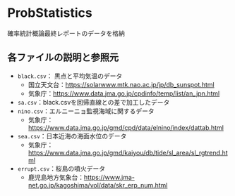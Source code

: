 # ProbStatistics
確率統計概論最終レポートのデータを格納
  
## 各ファイルの説明と参照元

- `black.csv`： 黒点と平均気温のデータ
  - 国立天文台：<https://solarwww.mtk.nao.ac.jp/jp/db_sunspot.html>
  - 気象庁：<https://www.data.jma.go.jp/cpdinfo/temp/list/an_jpn.html>
- `sa.csv`：black.csvを回帰直線との差で加工したデータ
- `nino.csv`：エルニーニョ監視海域に関するデータ
  - 気象庁：<https://www.data.jma.go.jp/gmd/cpd/data/elnino/index/dattab.html>
- `sea.csv`：日本近海の海面水位のデータ
  - 気象庁：<https://www.data.jma.go.jp/gmd/kaiyou/db/tide/sl_area/sl_rgtrend.html>
- `errupt.csv`：桜島の噴火データ
  - 鹿児島地方気象台：<https://www.jma-net.go.jp/kagoshima/vol/data/skr_erp_num.html>